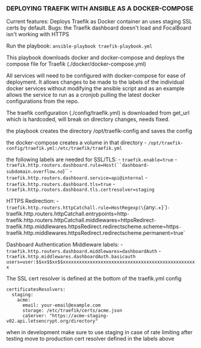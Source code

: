 ### DEPLOYING TRAEFIK WITH ANSIBLE AS A DOCKER-COMPOSE

Current features: Deploys Traefik as Docker container an uses staging SSL certs by default.
Bugs: the Traefik dashboard doesn't load and FocalBoard isn't working with HTTPS

Run the playbook: `ansible-playbook traefik-playbook.yml`

This playbook downloads docker and docker-compose and deploys the compose file for Traefik (./docker/docker-compose.yml)

All services will need to be configured with docker-compose for ease of deployment. It allows changes to be made to the labels of the individual docker services without modifying the ansible script and as an example allows the service to run as a cronjob pulling the latest docker configurations from the repo.

The traefik configuration (./config/traefik.yml) is downloaded from get_url which is hardcoded, will break on directory changes, needs fixed.

the playbook creates the directory /opt/traefik-config and saves the config

the docker-compose creates a volume in that directory 
      - `/opt/traefik-config/traefik.yml:/etc/traefik/traefik.yml`

the following labels are needed for SSL/TLS:
    - `traefik.enable=true`
      - `traefik.http.routers.dashboard.rule=Host(``dashboard-subdomain.overflow.no`)``
      - `traefik.http.routers.dashboard.service=api@internal`
      - `traefik.http.routers.dashboard.tls=true`
      - `traefik.http.routers.dashboard.tls.certresolver=staging`

HTTPS Redirection:
      - `traefik.http.routers.httpCatchall.rule=HostRegexp(\`{any:.+}\`)`
      - `traefik.http.routers.httpCatchall.entrypoints=http`
      - `traefik.http.routers.httpCatchall.middlewares=httpsRedirect`
      - `traefik.http.middlewares.httpsRedirect.redirectscheme.scheme=https`
      - `traefik.http.middlewares.httpsRedirect.redirectscheme.permanent=true`
    
Dashboard Authentication Middleware labels:
      - `traefik.http.routers.dashboard.middlewares=dashboardAuth`
      - `traefik.http.middlewares.dashboardAuth.basicauth users=user:$$xx$$xx$$xxxxxxxxxxxxxxxxxxxxxxxxxxxxxxxxxxxxxxxxxxxxxxxxxx`



The SSL cert resolver is defined at the bottom of the traefik.yml config
```
certificatesResolvers:
  staging:
    acme:
      email: your-email@example.com
      storage: /etc/traefik/certs/acme.json
      caServer: "https://acme-staging-v02.api.letsencrypt.org/directory"
```
when in development make sure to use staging in case of rate limiting
after testing move to production cert resolver defined in the labels above

